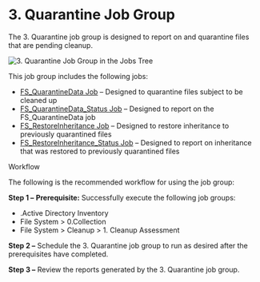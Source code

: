 # 3. Quarantine Job Group

The 3. Quarantine job group is designed to report on and quarantine files that are pending cleanup.

![3. Quarantine Job Group in the Jobs Tree](/img/product_docs/accessanalyzer/admin/hostmanagement/jobstree.webp)

This job group includes the following jobs:

- [FS_QuarantineData Job](/docs/accessanalyzer/12.0/solutions/filesystem/cleanup/quarantine/fs_quarantinedata.md) – Designed to quarantine files subject to be cleaned
  up
- [FS_QuarantineData_Status Job](/docs/accessanalyzer/12.0/solutions/filesystem/cleanup/quarantine/fs_quarantinedata_status.md) – Designed to report on the
  FS_QuarantineData job
- [FS_RestoreInheritance Job](/docs/accessanalyzer/12.0/solutions/filesystem/cleanup/quarantine/fs_restoreinheritance.md) – Designed to restore inheritance to
  previously quarantined files
- [FS_RestoreInheritance_Status Job](/docs/accessanalyzer/12.0/solutions/filesystem/cleanup/quarantine/fs_restoreinheritance_status.md) – Designed to report on
  inheritance that was restored to previously quarantined files

Workflow

The following is the recommended workflow for using the job group:

**Step 1 –** **Prerequisite:** Successfully execute the following job groups:

- .Active Directory Inventory
- File System > 0.Collection
- File System > Cleanup > 1. Cleanup Assessment

**Step 2 –** Schedule the 3. Quarantine job group to run as desired after the prerequisites have
completed.

**Step 3 –** Review the reports generated by the 3. Quarantine job group.
